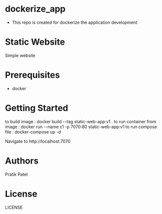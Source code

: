 # dockerize_app
- This repo is created for dockerize the application development

# Static Website
 Simple website

# Prerequisites
 - docker

# Getting Started
  to build image : docker build --tag static-web-app:v1 .
  to run container from image : docker run --name c1 -p 7070:80 static-web-app:v1
  to run compose file : docker-compose up -d 

Navigate to http://localhost:7070

# Authors
  Pratik Patel

# License
  LICENSE

